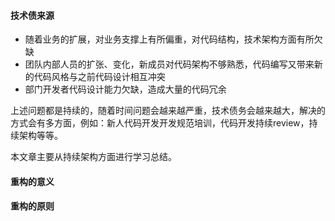 #### 技术债来源  

* 随着业务的扩展，对业务支撑上有所偏重，对代码结构，技术架构方面有所欠缺
* 团队内部人员的扩张、变化，新成员对代码架构不够熟悉，代码编写又带来新的代码风格与之前代码设计相互冲突
* 部门开发者代码设计能力欠缺，造成大量的代码冗余

上述问题都是持续的，随着时间问题会越来越严重，技术债务会越来越大，解决的方式会有多方面，例如：新人代码开发开发规范培训，代码开发持续review，持续架构等等。

本文章主要从持续架构方面进行学习总结。

#### 重构的意义

#### 重构的原则